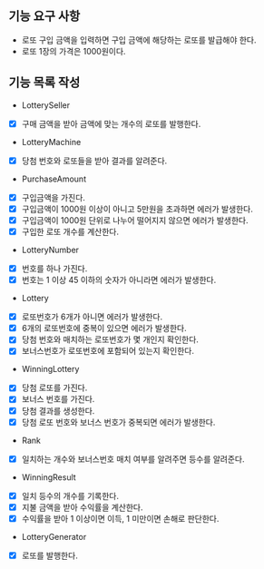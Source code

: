 ## 기능 요구 사항
- 로또 구입 금액을 입력하면 구입 금액에 해당하는 로또를 발급해야 한다.
- 로또 1장의 가격은 1000원이다.

## 기능 목록 작성
- LotterySeller
- [x] 구매 금액을 받아 금액에 맞는 개수의 로또를 발행한다.

- LotteryMachine
- [x] 당첨 번호와 로또들을 받아 결과를 알려준다.

- PurchaseAmount
- [x] 구입금액을 가진다.
- [x] 구입금액이 1000원 이상이 아니고 5만원을 초과하면 에러가 발생한다.
- [x] 구입금액이 1000원 단위로 나누어 떨어지지 않으면 에러가 발생한다.
- [x] 구입한 로또 개수를 계산한다.

- LotteryNumber
- [x] 번호를 하나 가진다.
- [x] 번호는 1 이상 45 이하의 숫자가 아니라면 에러가 발생한다.   

- Lottery
- [x] 로또번호가 6개가 아니면 에러가 발생한다.
- [x] 6개의 로또번호에 중복이 있으면 에러가 발생한다.
- [x] 당첨 번호와 매치하는 로또번호가 몇 개인지 확인한다.
- [x] 보너스번호가 로또번호에 포함되어 있는지 확인한다.

- WinningLottery
- [x] 당첨 로또를 가진다.
- [x] 보너스 번호를 가진다.
- [x] 당첨 결과를 생성한다. 
- [x] 당첨 로또 번호와 보너스 번호가 중복되면 에러가 발생한다.

- Rank
- [x] 일치하는 개수와 보너스번호 매치 여부를 알려주면 등수를 알려준다.

- WinningResult
- [x] 일치 등수의 개수를 기록한다.
- [x] 지불 금액을 받아 수익률을 계산한다.
- [x] 수익률을 받아 1 이상이면 이득, 1 미만이면 손해로 판단한다.

- LotteryGenerator
- [x] 로또를 발행한다.
